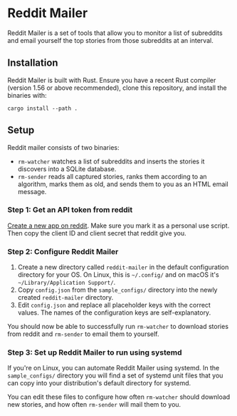 # Reddit Mailer

Reddit Mailer is a set of tools that allow you to monitor a list of subreddits
and email yourself the top stories from those subreddits at an interval.

## Installation

Reddit Mailer is built with Rust. Ensure you have a recent Rust compiler
(version 1.56 or above recommended), clone this repository, and install the
binaries with:

```
cargo install --path .
```

## Setup

Reddit mailer consists of two binaries:

- `rm-watcher` watches a list of subreddits and inserts the stories it discovers
  into a SQLite database.
- `rm-sender` reads all captured stories, ranks them according to an algorithm,
  marks them as old, and sends them to you as an HTML email message.

### Step 1: Get an API token from reddit

[Create a new app on reddit](https://ssl.reddit.com/prefs/apps/). Make sure you
mark it as a personal use script. Then copy the client ID and client secret that
reddit give you.

### Step 2: Configure Reddit Mailer

1. Create a new directory called `reddit-mailer` in the default configuration
   directory for your OS. On Linux, this is `~/.config/` and on macOS it's
   `~/Library/Application Support/`.
2. Copy `config.json` from the `sample_configs/` directory into the newly
   created `reddit-mailer` directory.
3. Edit `config.json` and replace all placeholder keys with the correct
   values. The names of the configuration keys are self-explanatory.

You should now be able to successfully run `rm-watcher` to download stories from
reddit and `rm-sender` to email them to yourself.

### Step 3: Set up Reddit Mailer to run using systemd

If you're on Linux, you can automate Reddit Mailer using systemd. In the
`sample_configs/` directory you will find a set of systemd unit files that you
can copy into your distribution's default directory for systemd.

You can edit these files to configure how often `rm-watcher` should download new
stories, and how often `rm-sender` will mail them to you.
